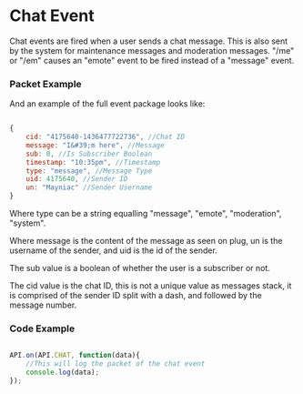 # Chat Event

Chat events are fired when a user sends a chat message. This is also sent by the system for maintenance messages and
moderation messages. "/me" or "/em" causes an "emote" event to be fired instead of a "message" event.

### Packet Example

And an example of the full event package looks like:

```js

{
    cid: "4175640-1436477722736", //Chat ID
    message: "I&#39;m here", //Message
    sub: 0, //Is Subscriber Boolean
    timestamp: "10:35pm", //Timestamp
    type: "message", //Message Type
    uid: 4175640, //Sender ID
    un: "Mayniac" //Sender Username
}
```

Where type can be a string equalling "message", "emote", "moderation", "system".

Where message is the content of the message as seen on plug, un is the username of the sender, and uid is the id of
the sender.

The sub value is a boolean of whether the user is a subscriber or not.

The cid value is the chat ID, this is not a unique value as messages stack, it is comprised of the sender ID split with 
a dash, and followed by the message number.

### Code Example

```js

API.on(API.CHAT, function(data){
    //This will log the packet of the chat event
    console.log(data);
});

```

